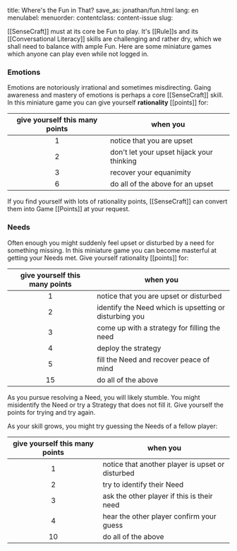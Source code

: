 title: Where's the Fun in That?
save_as: jonathan/fun.html
lang: en
menulabel:
menuorder:
contentclass: content-issue
slug:

[[SenseCraft]] must at its core be Fun to play. It's [[Rule]]s and its [[Conversational Literacy]] skills are challenging and rather dry, which we shall need to balance with ample Fun. Here are some miniature games which anyone can play even while not logged in.

### Emotions

Emotions are notoriously irrational and sometimes misdirecting. Gaing awareness and mastery of emotions is perhaps a core [[SenseCraft]] skill. In this miniature game you can give yourself **rationality** [[points]] for:

give yourself this many points | when you
:---:|---
 1 | notice that you are upset
 2 | don't let your upset hijack your thinking
 3 | recover your equanimity
 6 | do all of the above for an upset

If you find yourself with lots of rationality points, [[SenseCraft]] can convert them into Game [[Points]] at your request.

### Needs

Often enough you might suddenly feel upset or disturbed by a need for something missing. In this miniature game you can become masterful at getting your Needs met. Give yourself rationality [[points]] for:

give yourself this many points | when you
:---:|---
 1 | notice that you are upset or disturbed
 2 | identify the Need which is upsetting or disturbing you
 3 | come up with a strategy for filling the need
 4 | deploy the strategy
 5 | fill the Need and recover peace of mind
 15 | do all of the above

As you pursue resolving a Need, you will likely stumble. You might misidentify the Need or try a Strategy that does not fill it. Give yourself the points for trying and try again.

As your skill grows, you might try guessing the Needs of a fellow player:

give yourself this many points | when you
:---:|---
 1 | notice that another player is upset or disturbed
 2 | try to identify their Need
 3 | ask the other player if this is their need
 4 | hear the other player confirm your guess
 10 | do all of the above
